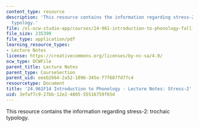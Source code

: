 ```yaml
---
content_type: resource
description: 'This resource contains the information regarding stress-2: trochaic
  typology.'
file: /ol-ocw-studio-app/courses/24-961-introduction-to-phonology-fall-2014/3efaf7c927bb12e2480555516759f65d_MIT24_961F14_Lecture23.pdf
file_size: 235399
file_type: application/pdf
learning_resource_types:
- Lecture Notes
license: https://creativecommons.org/licenses/by-nc-sa/4.0/
ocw_type: OCWFile
parent_title: Lecture Notes
parent_type: CourseSection
parent_uid: eeeb2664-2a52-1096-345e-f7f687fd77c4
resourcetype: Document
title: '24.961F14 Introduction to Phonology - Lecture Notes: Stress-2'
uid: 3efaf7c9-27bb-12e2-4805-55516759f65d
---
```

This resource contains the information regarding stress-2: trochaic typology.